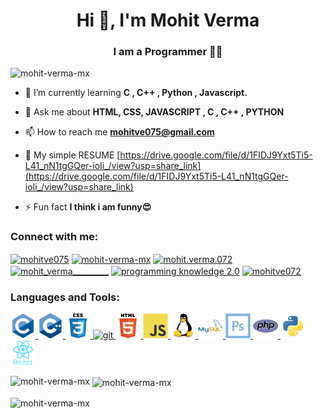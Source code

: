 <h1 align="center">Hi 👋, I'm Mohit Verma</h1>
<h3 align="center">I am a Programmer 🧑‍💻</h3>

<p align="left"> <img src="https://komarev.com/ghpvc/?username=mohit-verma-mx&label=Profile%20views&color=0e75b6&style=flat" alt="mohit-verma-mx" /> </p>

- 🌱 I’m currently learning **C , C++ , Python , Javascript.**

- 💬 Ask me about **HTML, CSS, JAVASCRIPT , C , C++ , PYTHON**

- 📫 How to reach me **mohitve075@gmail.com**

- 📄 My simple RESUME [https://drive.google.com/file/d/1FIDJ9Yxt5Ti5-L41_nN1tgGQer-ioIi_/view?usp=share_link](https://drive.google.com/file/d/1FIDJ9Yxt5Ti5-L41_nN1tgGQer-ioIi_/view?usp=share_link)

- ⚡ Fun fact **I think i am funny😍**

<h3 align="left">Connect with me:</h3>
<p align="left">
<a href="https://twitter.com/mohitve075" target="blank"><img align="center" src="https://raw.githubusercontent.com/rahuldkjain/github-profile-readme-generator/master/src/images/icons/Social/twitter.svg" alt="mohitve075" height="30" width="40" /></a>
<a href="https://linkedin.com/in/mohit-verma-mx" target="blank"><img align="center" src="https://raw.githubusercontent.com/rahuldkjain/github-profile-readme-generator/master/src/images/icons/Social/linked-in-alt.svg" alt="mohit-verma-mx" height="30" width="40" /></a>
<a href="https://fb.com/mohit.verma.072" target="blank"><img align="center" src="https://raw.githubusercontent.com/rahuldkjain/github-profile-readme-generator/master/src/images/icons/Social/facebook.svg" alt="mohit.verma.072" height="30" width="40" /></a>
<a href="https://instagram.com/mohit_verma_________" target="blank"><img align="center" src="https://raw.githubusercontent.com/rahuldkjain/github-profile-readme-generator/master/src/images/icons/Social/instagram.svg" alt="mohit_verma_________" height="30" width="40" /></a>
<a href="https://www.youtube.com/c/programming knowledge 2.0" target="blank"><img align="center" src="https://raw.githubusercontent.com/rahuldkjain/github-profile-readme-generator/master/src/images/icons/Social/youtube.svg" alt="programming knowledge 2.0" height="30" width="40" /></a>
<a href="https://www.leetcode.com/mohitve072" target="blank"><img align="center" src="https://raw.githubusercontent.com/rahuldkjain/github-profile-readme-generator/master/src/images/icons/Social/leet-code.svg" alt="mohitve072" height="30" width="40" /></a>
</p>

<h3 align="left">Languages and Tools:</h3>
<p align="left"> <a href="https://www.cprogramming.com/" target="_blank" rel="noreferrer"> <img src="https://raw.githubusercontent.com/devicons/devicon/master/icons/c/c-original.svg" alt="c" width="40" height="40"/> </a> <a href="https://www.w3schools.com/cpp/" target="_blank" rel="noreferrer"> <img src="https://raw.githubusercontent.com/devicons/devicon/master/icons/cplusplus/cplusplus-original.svg" alt="cplusplus" width="40" height="40"/> </a> <a href="https://www.w3schools.com/css/" target="_blank" rel="noreferrer"> <img src="https://raw.githubusercontent.com/devicons/devicon/master/icons/css3/css3-original-wordmark.svg" alt="css3" width="40" height="40"/> </a> <a href="https://git-scm.com/" target="_blank" rel="noreferrer"> <img src="https://www.vectorlogo.zone/logos/git-scm/git-scm-icon.svg" alt="git" width="40" height="40"/> </a> <a href="https://www.w3.org/html/" target="_blank" rel="noreferrer"> <img src="https://raw.githubusercontent.com/devicons/devicon/master/icons/html5/html5-original-wordmark.svg" alt="html5" width="40" height="40"/> </a> <a href="https://developer.mozilla.org/en-US/docs/Web/JavaScript" target="_blank" rel="noreferrer"> <img src="https://raw.githubusercontent.com/devicons/devicon/master/icons/javascript/javascript-original.svg" alt="javascript" width="40" height="40"/> </a> <a href="https://www.linux.org/" target="_blank" rel="noreferrer"> <img src="https://raw.githubusercontent.com/devicons/devicon/master/icons/linux/linux-original.svg" alt="linux" width="40" height="40"/> </a> <a href="https://www.mysql.com/" target="_blank" rel="noreferrer"> <img src="https://raw.githubusercontent.com/devicons/devicon/master/icons/mysql/mysql-original-wordmark.svg" alt="mysql" width="40" height="40"/> </a> <a href="https://www.photoshop.com/en" target="_blank" rel="noreferrer"> <img src="https://raw.githubusercontent.com/devicons/devicon/master/icons/photoshop/photoshop-line.svg" alt="photoshop" width="40" height="40"/> </a> <a href="https://www.php.net" target="_blank" rel="noreferrer"> <img src="https://raw.githubusercontent.com/devicons/devicon/master/icons/php/php-original.svg" alt="php" width="40" height="40"/> </a> <a href="https://www.python.org" target="_blank" rel="noreferrer"> <img src="https://raw.githubusercontent.com/devicons/devicon/master/icons/python/python-original.svg" alt="python" width="40" height="40"/> </a> <a href="https://reactjs.org/" target="_blank" rel="noreferrer"> <img src="https://raw.githubusercontent.com/devicons/devicon/master/icons/react/react-original-wordmark.svg" alt="react" width="40" height="40"/> </a> </p>

<p><img align="left" src="https://github-readme-stats.vercel.app/api/top-langs?username=mohit-verma-mx&show_icons=true&locale=en&layout=compact" alt="mohit-verma-mx" /></p>

<p>&nbsp;<img align="center" src="https://github-readme-stats.vercel.app/api?username=mohit-verma-mx&show_icons=true&locale=en" alt="mohit-verma-mx" /></p>

<p><img align="center" src="https://github-readme-streak-stats.herokuapp.com/?user=mohit-verma-mx&" alt="mohit-verma-mx" /></p>

